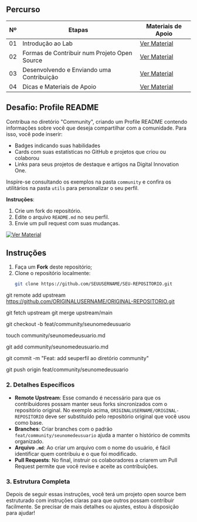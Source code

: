 ## Percurso

| Nº  | Etapas                                   | Materiais de Apoio      |
| --- | ---------------------------------------- | ----------------------- |
| 01  | Introdução ao Lab                        | [Ver Material](#)        |
| 02  | Formas de Contribuir num Projeto Open Source | [Ver Material](#)    |
| 03  | Desenvolvendo e Enviando uma Contribuição  | [Ver Material](#)    |
| 04  | Dicas e Materiais de Apoio                | [Ver Material](#)        |

## Desafio: Profile README

Contribua no diretório "Community", criando um Profile README contendo informações sobre você que deseja compartilhar com a comunidade. Para isso, você pode inserir: 
- Badges indicando suas habilidades
- Cards com suas estatísticas no GitHub e projetos que criou ou colaborou
- Links para seus projetos de destaque e artigos na Digital Innovation One.

Inspire-se consultando os exemplos na pasta `community` e confira os utilitários na pasta `utils` para personalizar o seu perfil.

**Instruções**: 
1. Crie um fork do repositório.
2. Edite o arquivo `README.md` no seu perfil.
3. Envie um pull request com suas mudanças.

[![Ver Material](https://img.shields.io/badge/Ver-Material-blue)](#)

## Instruções

1. Faça um **Fork** deste repositório;
2. Clone o repositório localmente:
   ```bash
   git clone https://github.com/SEUUSERNAME/SEU-REPOSITORIO.git

git remote add upstream https://github.com/ORIGINALUSERNAME/ORIGINAL-REPOSITORIO.git

git fetch upstream
git merge upstream/main

git checkout -b feat/community/seunomedeusuario

touch community/seunomedeusuario.md

git add community/seunomedeusuario.md

git commit -m "Feat: add seuperfil ao diretório community"

git push origin feat/community/seunomedeusuario


### 2. Detalhes Específicos

- **Remote Upstream**: Esse comando é necessário para que os contribuidores possam manter seus forks sincronizados com o repositório original. No exemplo acima, `ORIGINALUSERNAME/ORIGINAL-REPOSITORIO` deve ser substituído pelo repositório original que você usou como base.
- **Branches**: Criar branches com o padrão `feat/community/seunomedeusuario` ajuda a manter o histórico de commits organizado.
- **Arquivo `.md`**: Ao criar um arquivo com o nome do usuário, é fácil identificar quem contribuiu e o que foi modificado.
- **Pull Requests**: No final, instruir os colaboradores a criarem um Pull Request permite que você revise e aceite as contribuições.

### 3. Estrutura Completa

Depois de seguir essas instruções, você terá um projeto open source bem estruturado com instruções claras para que outros possam contribuir facilmente. Se precisar de mais detalhes ou ajustes, estou à disposição para ajudar!
